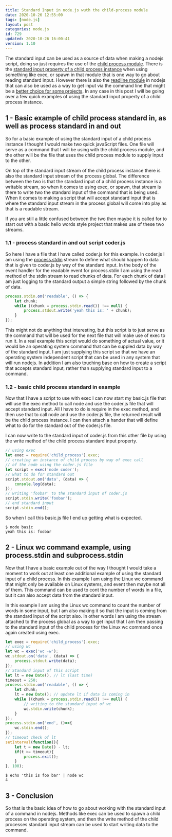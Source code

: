 ```yaml
---
title: Standard Input in node.js wuth the child-process module
date: 2020-10-26 12:55:00
tags: [node.js]
layout: post
categories: node.js
id: 729
updated: 2020-10-26 16:00:41
version: 1.10
---
```


The standard input can be used as a source of data when making a nodejs script, doing so just requires the use of the [child process module](/2018/02/04/nodejs-child-process/). There is the [standard input property of a child process instance](https://nodejs.org/api/child_process.html#child_process_subprocess_stdin) when using something like exec, or spawn in that module that is one way to go about reading standard input. However there is also the [readline module](/2018/08/06/nodejs-readline/) in nodejs that can also be used as a way to get input via the command line that might be a [better choice for some projects](https://stackoverflow.com/questions/20086849/how-to-read-from-stdin-line-by-line-in-node). In any case in this post I will be going over a few quick examples of using the standard input property of a child process instance.


<!-- more -->

## 1 - Basic example of child process standard in, as well as process standard in and out

So for a basic example of using the standard input of a child process instance I thought I would make two quick javaScript files. One file will serve as a command that I will be using with the child process module, and the other will be the file that uses the child process module to supply input to the other.

On top of the standard input stream of the child process instance there is also the standard input stream of the process global. The difference between the two is that the standard input of a child process instance is a writable stream, so when it comes to using exec, or spawn, that stream is there to write two the standard input of the command that is being used. When it comes to making a script that will accept standard input that is where the standard input stream in the process global will come into play as that is a readable stream.

If you are still a little confused between the two then maybe it is called for to start out with a basic hello words style project that makes use of these two streams.

### 1.1 - process standard in and out script coder.js

So here I have a file that I have called coder.js for this example. In coder.js I am using the [process.stdin](/2019/07/09/nodejs-process-stdin/) stream to define what should happen to data that is given to coder.js by way of the standard input. In the body of the event handler for the readable event for process.stdin I am using the read method of the stdin stream to read chunks of data. For each chunk of data I am just logging to the standard output a simple string followed by the chunk of data.
```js
process.stdin.on('readable', () => {
    let chunk;
    while ((chunk = process.stdin.read()) !== null) {
        process.stdout.write('yeah this is: ' + chunk);
    }
});
```

This might not do anything that interesting, but this script is to just serve as the command that will be used for the next file that will make use of exec to run it. In a real example this script would do something of actual value, or it would be an operating system command that can be suppled data by way of the standard input. I am just supplying this script so that we have an operating system independent script that can be used in any system that will run nodejs. In addition I am also touching base on how to create a script that accepts standard input, rather than supplying standard input to a command.

### 1.2 - basic child process standard in example

Now that I have a script to use with exec I can now start my basic.js file that will use the exec method to call node and use the coder.js file that will accept standard input. All I have to do is require in the exec method, and then use that to call node and use the coder.js file, the returned result will be the child process instance. I can then attach a hander that will define what to do for the standard out of the coder.js file.

I can now write to the standard input of coder.js from this other file by using the write method of the child process standard input property.

```js
// using exec
let exec = require('child_process').exec;
// creating an instance of child process by way of exec call
// of the node using the coder.js file
let script = exec('node coder');
// what to do for standard out
script.stdout.on('data', (data) => {
    console.log(data);
});
// writing 'foobar' to the standard input of coder.js
script.stdin.write('foobar');
// end standard input
script.stdin.end();
```

So when I call this basic.js file I end up getting what is expected.

```
$ node basic
yeah this is: foobar
```

## 2 - Linux wc command example, using process.stdin and subprocess.stdin

Now that I have a basic example out of the way I thought I would take a moment to work out at least one additional example of using the standard input of a child process. In this example I am using the Linux wc command that might only be available on Linux systems, and event then maybe not all of them. This command can be used to cont the number of words in a file, but it can also accept data from the standard input.

In this example I am using the Linux wc command to count the number of words in some input, but I am also making it so that the input is coming from the standard input of the script also. In other words I am using the stream attached to the process global as a way to get input that I am then passing to the standard input of the child process for the Linux wc command once again created using exec.

```js
let exec = require('child_process').exec;
// using wc
let wc = exec('wc -w');
wc.stdout.on('data', (data) => {
    process.stdout.write(data);
});
// Standard input of this script
let lt = new Date(), // lt (last time)
timeout = 250;
process.stdin.on('readable', () => {
    let chunk;
    lt = new Date(); // update lt if data is coming in
    while ((chunk = process.stdin.read()) !== null) {
        // writing to the standard input of wc
        wc.stdin.write(chunk);
    }
});
process.stdin.on('end', ()=>{
    wc.stdin.end();
});
// timeout check of lt
setInterval(function(){
    let t = new Date() - lt;
    if(t >= timeout){
        process.exit();
    }
}, 100);
```

```
$ echo 'this is foo bar' | node wc
4
```

## 3 - Conclusion

So that is the basic idea of how to go about working with the standard input of a command in nodejs. Methods like exec can be used to spawn a child process on the operating system, and then the write method of the child processes standard input stream can be used to start writing data to the command.